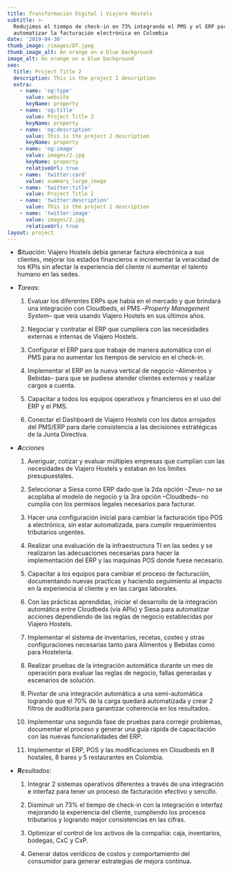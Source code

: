 ```yaml
---
title: Transformación Digital | Viajero Hostels
subtitle: >-
  Redujimos el tiempo de check-in en 73% integrando el PMS y el ERP para
  automatizar la facturación electrónica en Colombia
date: '2019-04-30'
thumb_image: /images/DT.jpeg
thumb_image_alt: An orange on a blue background
image_alt: An orange on a blue background
seo:
  title: Project Title 2
  description: This is the project 2 description
  extra:
    - name: 'og:type'
      value: website
      keyName: property
    - name: 'og:title'
      value: Project Title 2
      keyName: property
    - name: 'og:description'
      value: This is the project 2 description
      keyName: property
    - name: 'og:image'
      value: images/2.jpg
      keyName: property
      relativeUrl: true
    - name: 'twitter:card'
      value: summary_large_image
    - name: 'twitter:title'
      value: Project Title 2
    - name: 'twitter:description'
      value: This is the project 2 description
    - name: 'twitter:image'
      value: images/2.jpg
      relativeUrl: true
layout: project
---
```

*   ***S**ituación*: Viajero Hostels debía generar factura electrónica a sus clientes, mejorar los estados financieros e incrementar la veracidad de los KPIs sin afectar la experiencia del cliente ni aumentar el talento humano en las sedes.

<!---->

*   ***T**areas*:

    1.  Evaluar los diferentes ERPs que había en el mercado y que brindará una integración con Cloudbeds, el PMS –*Property Management System–* que veía usando Viajero Hostels en sus últimos años.

    2.  Negociar y contratar el ERP que cumpliera con las necesidades externas e internas de Viajero Hostels.

    3.  Configurar el ERP para que trabaje de manera automática con el PMS para no aumentar los tiempos de servicio en el check-in.

    4.  Implementar el ERP en la nueva vertical de negocio –Alimentos y Bebidas– para que se pudiese atender clientes externos y realizar cargos a cuenta.

    5.  Capacitar a todos los equipos operativos y financieros en el uso del ERP y el PMS.

    6.  Conectar el Dashboard de Viajero Hostels con los datos arrojados del PMS/ERP para darle consistencia a las decisiones estratégicas de la Junta Directiva.

<!---->

*   ***A**cciones*

    1.  Averiguar, cotizar y evaluar múltiples empresas que cumplían con las necesidades de Viajero Hostels y estaban en los limites presupuestales.

    2.  Seleccionar a Siesa como ERP dado que la 2da opción –Zeus– no se acoplaba al modelo de negocio y la 3ra opción –Cloudbeds– no cumplía con los permisos legales necesarios para facturar.

    3.  Hacer una configuración inicial para cambiar la facturación tipo POS a electrónica, sin estar automatizada, para cumplir requerimientos tributarios urgentes.

    4.  Realizar una evaluación de la infraestructura TI en las sedes y se realizaron las adecuaciones necesarias para hacer la implementación del ERP y las maquinas POS donde fuese necesario. 

    5.  Capacitar a los equipos para cambiar el proceso de facturación, documentando nuevas practicas y haciendo seguimiento al impacto en la experiencia al cliente y en las cargas laborales. 

    6.  Con las prácticas aprendidas, iniciar el desarrollo de la integración automática entre Cloudbeds (vía APIs) y Siesa para automatizar acciones dependiendo de las reglas de negocio establecidas por Viajero Hostels.

    7.  Implementar el sistema de inventarios, recetas, costeo y otras configuraciones necesarias tanto para Alimentos y Bebidas como para Hostelería.

    8.  Realizar pruebas de la integración automática durante un mes de operación para evaluar las reglas de negocio, fallas generadas y escenarios de solución.

    9.  Pivotar de una integración automática a una semi-automática logrando que el 70% de la carga quedará automatizada y crear 2 filtros de auditoria para garantizar coherencia en los resultados.

    10. Implementar una segunda fase de pruebas para corregir problemas, documentar el proceso y generar una guía rápida de capacitación con las nuevas funcionalidades del ERP.

    11. Implementar el ERP, POS y las modificaciones en Cloudbeds en 8 hostales, 8 bares y 5 restaurantes en Colombia. 

<!---->

*   ***R**esultados*:

    1.  Integrar 2 sistemas operativos diferentes a través de una integración e interfaz para tener un proceso de facturación efectivo y sencillo.

    2.  Disminuir un 73% el tiempo de check-in con la integración e interfaz mejorando la experiencia del cliente, cumpliendo los procesos tributarios y logrando mejor consistencias en las cifras.

    3.  Optimizar el control de los activos de la compañía: caja, inventarios, bodegas, CxC y CxP.

    4.  Generar datos verídicos de costos y comportamiento del consumidor para generar estrategias de mejora continua. 
